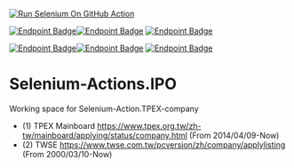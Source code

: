 [![Run Selenium On GitHub Action](https://github.com/wenchiehlee/Selenium-Actions.IPO/actions/workflows/Selenium-Action.yaml/badge.svg)](https://github.com/wenchiehlee/Selenium-Actions.IPO/actions/workflows/Selenium-Action.yaml)

[![Endpoint Badge](https://img.shields.io/endpoint?url=https://raw.githubusercontent.com/wenchiehlee/Selenium-Action.TPEX-company/main/TWSE.json)](TWSE-company-utf8.md)[![Endpoint Badge](https://img.shields.io/endpoint?url=https://raw.githubusercontent.com/wenchiehlee/Selenium-Action.TPEX-company/main/TPEX.json)](TPEX-company-utf8.md) [![Endpoint Badge](https://img.shields.io/endpoint?url=https://raw.githubusercontent.com/wenchiehlee/Selenium-Action.TPEX-company/main/TWSE_TPEX.json)](TWSE_TPEX-utf8.md)

[![Endpoint Badge](https://img.shields.io/endpoint?url=https://raw.githubusercontent.com/wenchiehlee/Selenium-Action.TPEX-company/main/TWSE-filter.json)](TWSE-company-utf8-filter.md)[![Endpoint Badge](https://img.shields.io/endpoint?url=https://raw.githubusercontent.com/wenchiehlee/Selenium-Action.TPEX-company/main/TPEX-filter.json)](TPEX-company-utf8-filter.md) [![Endpoint Badge](https://img.shields.io/endpoint?url=https://raw.githubusercontent.com/wenchiehlee/Selenium-Action.TPEX-company/main/TWSE_TPEX-filter.json)](TWSE_TPEX-utf8-filter.md)
# Selenium-Actions.IPO
Working space for Selenium-Action.TPEX-company

* (1) TPEX Mainboard https://www.tpex.org.tw/zh-tw/mainboard/applying/status/company.html (From 2014/04/09-Now)
* (2) TWSE https://www.twse.com.tw/pcversion/zh/company/applylisting (From 2000/03/10-Now)
